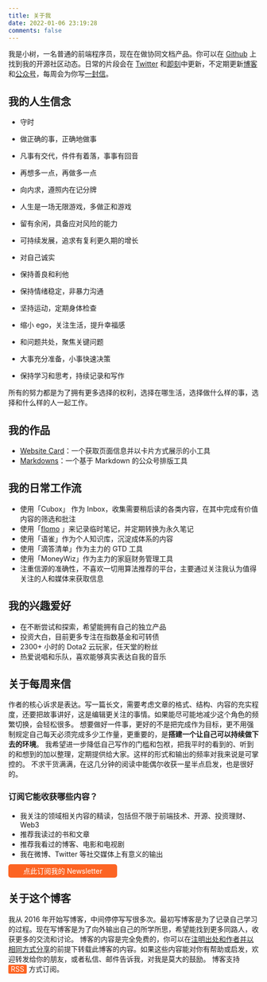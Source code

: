 ```yaml
---
title: 关于我
date: 2022-01-06 23:19:28
comments: false
---
```


我是小树，一名普通的前端程序员，现在在做协同文档产品。你可以在 [Github](https://github.com/xdlrt) 上找到我的开源社区动态。日常的片段会在 [Twitter](https://twitter.com/yeshu_in_future) 和[即刻](https://m.okjike.com/users/8617a08c-ba6b-4df3-8fec-9a6682c54677)中更新，不定期更新[博客](https://yeshu.cloud)和[公众号](https://weixin.sogou.com/weixin?query=a_warm_tree)，每周会为你写[一封信](https://xiaoshu.zhubai.love)。

## 我的人生信念
- 守时
- 做正确的事，正确地做事
- 凡事有交代，件件有着落，事事有回音
- 再想多一点，再做多一点

- 向内求，遵照内在记分牌
- 人生是一场无限游戏，多做正和游戏
- 留有余闲，具备应对风险的能力
- 可持续发展，追求有复利更久期的增长

- 对自己诚实
- 保持善良和利他
- 保持情绪稳定，非暴力沟通
- 坚持运动，定期身体检查
- 缩小 ego，关注生活，提升幸福感

- 和问题共处，聚焦关键问题
- 大事充分准备，小事快速决策
- 保持学习和思考，持续记录和写作

所有的努力都是为了拥有更多选择的权利，选择在哪生活，选择做什么样的事，选择和什么样的人一起工作。 

## 我的作品
- [Website Card](https://website-card.vercel.app/)：一个获取页面信息并以卡片方式展示的小工具
- [Markdowns](https://markdowns.yeshu.cloud)：一个基于 Markdown 的公众号排版工具

## 我的日常工作流
- 使用「Cubox」 作为 Inbox，收集需要稍后读的各类内容，在其中完成有价值内容的筛选和批注
- 使用「[flomo](https://flomoapp.com/register2/?MjUxMzc) 」来记录临时笔记，并定期转换为永久笔记
- 使用「语雀」作为个人知识库，沉淀成体系的内容
- 使用「滴答清单」作为主力的 GTD 工具
- 使用「MoneyWiz」作为主力的家庭财务管理工具
- 注重信源的准确性，不喜欢一切用算法推荐的平台，主要通过关注我认为值得关注的人和媒体来获取信息

## 我的兴趣爱好
- 在不断尝试和探索，希望能拥有自己的独立产品
- 投资大白，目前更多专注在指数基金和可转债
- 2300+ 小时的 Dota2 云玩家，任天堂的粉丝
- 热爱说唱和乐队，喜欢能够真实表达自我的音乐

## 关于每周来信

作者的核心诉求是表达。写一篇长文，需要考虑文章的格式、结构、内容的充实程度，还要把故事讲好，这是编辑更关注的事情。如果能尽可能地减少这个角色的频繁切换，会轻松很多。
想要做好一件事，更好的不是把完成作为目标，更不用强制规定自己每天必须完成多少工作量，更重要的，是**搭建一个让自己可以持续做下去的环境**。
我希望进一步降低自己写作的门槛和包袱，把我平时的看到的、听到的和想到的加以整理，定期提供给大家。这样的形式和输出的频率对我来说是可掌控的。
不求干货满满，在这几分钟的阅读中能偶尔收获一星半点启发，也是很好的。

### 订阅它能收获哪些内容？
- 我关注的领域相关内容的精读，包括但不限于前端技术、开源、投资理财、Web3
- 推荐我读过的书和文章
- 推荐我看过的博客、电影和电视剧
- 我在微博、Twitter 等社交媒体上有意义的输出

<a href="https://xiaoshu.zhubai.love" target="_blank" style="background: #fc6423; color: rgb(255, 255, 255); padding: 5px 30px; border-radius: 5px; text-decoration: none; border: none; font-size: 14px;">点此订阅我的 Newsletter</a>

## 关于这个博客
我从 2016 年开始写博客，中间停停写写很多次。最初写博客是为了记录自己学习的过程。现在写博客是为了向外输出自己的所学所思，希望能找到更多同路人，收获更多的交流和讨论。
博客的内容是完全免费的，你可以在[注明出处和作者并以相同方式分享](https://creativecommons.org/licenses/by-nc-sa/4.0/deed.zh)的前提下转载此博客的内容。如果这些内容能对你有帮助或启发，欢迎转发给你的朋友，或者私信、邮件告诉我，对我是莫大的鼓励。
博客支持 <a href="/atom.xml" target="_blank" style="background: #fc6423; color: rgb(255, 255, 255); padding: 0px 5px 1px; border-radius: 2px; text-decoration: none; border: none; font-size: 14px; vertical-align: text-bottom;">RSS</a> 方式订阅。
